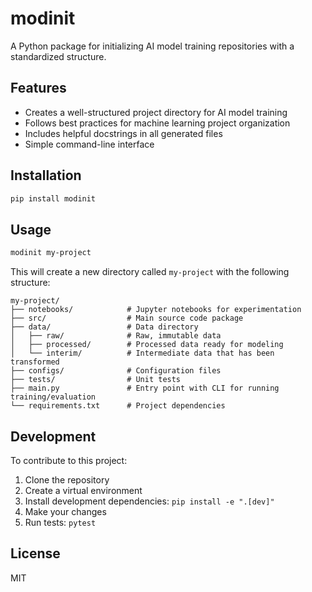 # modinit

A Python package for initializing AI model training repositories with a standardized structure.

## Features

- Creates a well-structured project directory for AI model training
- Follows best practices for machine learning project organization
- Includes helpful docstrings in all generated files
- Simple command-line interface

## Installation

```bash
pip install modinit
```

## Usage

```bash
modinit my-project
```

This will create a new directory called `my-project` with the following structure:

```
my-project/
├── notebooks/            # Jupyter notebooks for experimentation
├── src/                  # Main source code package
├── data/                 # Data directory
│   ├── raw/              # Raw, immutable data
│   ├── processed/        # Processed data ready for modeling
│   └── interim/          # Intermediate data that has been transformed
├── configs/              # Configuration files
├── tests/                # Unit tests
├── main.py               # Entry point with CLI for running training/evaluation
└── requirements.txt      # Project dependencies
```

## Development

To contribute to this project:

1. Clone the repository
2. Create a virtual environment
3. Install development dependencies: `pip install -e ".[dev]"`
4. Make your changes
5. Run tests: `pytest`

## License

MIT